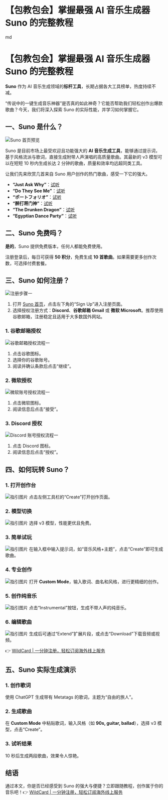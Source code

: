 # 【包教包会】掌握最强 AI 音乐生成器 Suno 的完整教程

md
# 【包教包会】掌握最强 AI 音乐生成器 Suno 的完整教程

**Suno** 作为 AI 音乐生成领域的**标杆工具**，长期占据各大工具榜单，热度持续不减。

“传说中的一键生成音乐神器”是否真的如此神奇？它能否帮助我们轻松创作出爆款歌曲？今天，我们将深入探索 Suno 的实际性能，并学习如何掌握它。

## 一、Suno 是什么？

![Suno 首页预览](https://bbtdd.com/img/56800412.webp)

Suno 是目前市场上最受欢迎且功能强大的 **AI 音乐生成工具**，能够通过提示词，基于风格流派与歌词，直接生成附带人声演唱的高质量歌曲。其最新的 v3 模型可以在短短 10 秒内生成长达 2 分钟的歌曲，质量和效率均远超同类工具。

让我们先来欣赏几首来自 Suno 用户创作的热门歌曲，感受一下它的强大。

- **“Just Ask Why”**：[试听](https://cdn1.suno.ai/abaeea1f-5133-4386-a6e1-1be94512b69a.mp4)
- **“Do They See Me”**：[试听](https://cdn1.suno.ai/f81be5c0-3de9-4940-95e1-cfb780d3aa5e.mp4)
- **“ポートフォリオ”**：[试听](https://cdn1.suno.ai/b26f13fd-69d0-4b70-a575-2757d9dea505.mp4)
- **“醉打蒋门神”**：[试听](https://cdn1.suno.ai/f5a86119-2283-4e9a-86ae-9c96476f1450.mp4)
- **“The Drunken Dragon”**：[试听](https://cdn1.suno.ai/d79e4c5e-610d-462a-990a-e00837b603c7.mp4)
- **“Egyptian Dance Party”**：[试听](https://cdn1.suno.ai/19807561-1427-4c25-a229-a8c3063d0616.mp4)

## 二、Suno 免费吗？

**是的**，Suno 提供免费版本，任何人都能免费使用。

注册登录后，每日可获得 **50 积分**，免费生成 **10 首歌曲**。如果需要更多创作次数，可选择付费套餐。

## 三、Suno 如何注册？

![注册步骤一](https://bbtdd.com/img/395304610491.webp)

1. 打开 [Suno 首页](https://bbtdd.com/WildCard)，点击左下角的“Sign Up”进入注册页面。
2. 选择授权注册方式：**Discord**、**谷歌邮箱 Gmail** 或 **微软 Microsoft**。推荐使用谷歌邮箱，注册稳定且适用于大多数国外网站。

### 1. 谷歌邮箱授权
![谷歌邮箱授权流程一](https://bbtdd.com/img/771607200394.webp)
1. 点击谷歌图标。
2. 选择你的谷歌账号。
3. 阅读并确认条款后点击“继续”。

### 2. 微软授权
![微软账号授权流程一](https://bbtdd.com/img/827501707760.webp)
1. 点击微软图标。
2. 阅读信息后点击“接受”。

### 3. Discord 授权
![Discord 账号授权流程一](https://bbtdd.com/img/9055798192546.webp)
1. 点击 Discord 图标。
2. 阅读信息后点击“授权”。

## 四、如何玩转 Suno？

### 1. 打开创作台
![指引图片](https://bbtdd.com/img/65640685684.webp)
点击左侧工具栏的“Create”打开创作页面。

### 2. 模型切换
![指引图片](https://bbtdd.com/img/01422133.webp)
选择 v3 模型，性能更优且免费。

### 3. 简单试玩
![指引图片](https://bbtdd.com/img/4608402573278361.webp)
在输入框中输入提示词，如“音乐风格+主题”，点击“Create”即可生成歌曲。

### 4. 专业创作
![指引图片](https://bbtdd.com/img/26658963981.webp)
打开 **Custom Mode**，输入歌词、曲名和风格，进行更精细的创作。

### 5. 创作纯音乐
![指引图片](https://bbtdd.com/img/218686750988663.webp)
点击“Instrumental”按钮，生成不带人声的纯音乐。

### 6. 编辑歌曲
![指引图片](https://bbtdd.com/img/02536532411.webp)
生成后可通过“Extend”扩展片段，或点击“Download”下载音频或视频。

👉 [WildCard | 一分钟注册，轻松订阅海外线上服务](https://bbtdd.com/WildCard)

## 五、Suno 实际生成演示

### 1. 创作歌词
使用 ChatGPT 生成带有 Metatags 的歌词，主题为“自由的旅人”。

### 2. 生成歌曲
在 **Custom Mode** 中粘贴歌词，输入风格（如 **90s, guitar, ballad**），选择 v3 模型，点击“Create”。

### 3. 试听结果
10 秒后生成两段歌曲，效果令人惊艳。

## 结语

通过本文，你是否已经感受到 Suno 的强大与便捷？立即跟随教程，创作属于你的音乐吧！👉 [WildCard | 一分钟注册，轻松订阅海外线上服务](https://bbtdd.com/WildCard)

